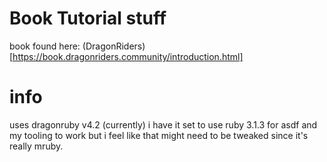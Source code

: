 # Book Tutorial stuff

book found here: (DragonRiders)[https://book.dragonriders.community/introduction.html]

# info
uses dragonruby v4.2 (currently)
i have it set to use ruby 3.1.3 for asdf and my tooling to work but i feel like that might need to be tweaked since it's really mruby.